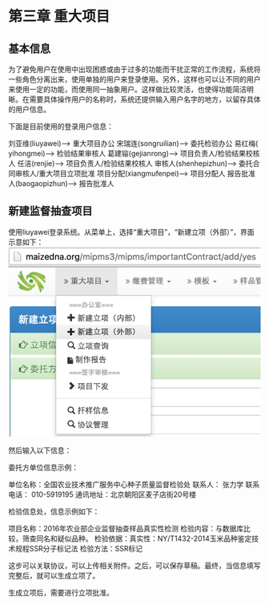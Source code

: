 # 第三章 重大项目


## 基本信息
为了避免用户在使用中出现困惑或由于过多的功能而干扰正常的工作流程，系统将一些角色分离出来，使用单独的用户来登录使用。另外，这样也可以让不同的用户来使用一定的功能，而使用同一抽象用户。这样做比较灵活，也使得功能简洁明晰。在需要具体操作用户的名称时，系统还提供输入用户名字的地方，以留存具体的用户信息。

下面是目前使用的登录用户信息：

刘亚维(liuyawei)-->	重大项目办公
宋瑞连(songruilian)-->	委托检验办公
易红梅(	yihongmei)-->	检验结果审核人
葛建镕(gejianrong)-->	项目负责人/检验结果校核人
任洁(renjie)-->		项目负责人/检验结果校核人
审核人(shenhepizhun)-->	委托合同审核人/重大项目立项批准
项目分配(xiangmufenpei)-->	项目分配人
报告批准人(baogaopizhun)-->	报告批准人


## 新建监督抽查项目

使用liuyawei登录系统。从菜单上，选择“重大项目”，“新建立项（外部）”，界面示意如下：
![](important-project-new-outer.png)





然后输入以下信息：



 委托方单位信息示例： 
 
 
 单位名称：全国农业技术推广服务中心种子质量监督检验处
 联系人： 张力学
 联系电话： 010-5919195
 通讯地址：北京朝阳区麦子店街20号楼
 
 
 检验信息处，信息示例如下：
 
 
 
 项目名称：2016年农业部企业监督抽查样品真实性检测
 检验内容：与数据库比较，筛查同名和疑似品种。
 检验依据：真实性：NY/T1432-2014玉米品种鉴定技术规程SSR分子标记法
 检验方法：SSR标记
 
 
 
 这步可以关联协议，可以上传相关附件。之后，可以保存草稿。最终，当信息填写完整后，就可以生成立项了。
 
 
 生成立项后，需要进行立项批准。
 
 
 
 